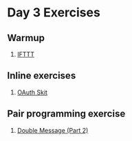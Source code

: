 # Day 3 Exercises

## Warmup

1. [IFTTT](warmup/)

## Inline exercises

1. [OAuth Skit](oauth-skit/)

## Pair programming exercise

1. [Double Message (Part 2)](https://github.com/horizons-school-of-technology/double-message/tree/master/readme-part2.md)

